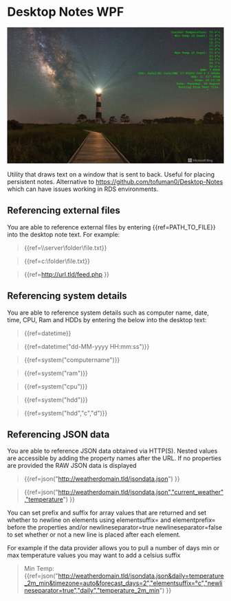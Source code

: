 ﻿# Desktop Notes WPF

![Screenshot](/screenshot/screenshot1.png)

Utility that draws text on a window that is sent to back. Useful for placing persistent notes. Alternative to https://github.com/tofuman0/Desktop-Notes which can have issues working in RDS environments.

## Referencing external files

You are able to reference external files by entering \{\{ref=PATH_TO_FILE\}\} into the desktop note text. For example:
> \{\{ref=\\\\server\\folder\\file.txt\}\}

> \{\{ref=c:\\folder\\file.txt\}\}

> \{\{ref=http://url.tld/feed.php \}\}

## Referencing system details

You are able to reference system details such as computer name, date, time, CPU, Ram and HDDs by entering the below into the desktop text:

> \{\{ref=datetime\}\}

> \{\{ref=datetime("dd-MM-yyyy HH:mm:ss")\}\}

> \{\{ref=system("computername")\}\}

> \{\{ref=system("ram")\}\}

> \{\{ref=system("cpu")\}\}

> \{\{ref=system("hdd")\}\}

> \{\{ref=system("hdd","c","d")\}\}

## Referencing JSON data

You are able to reference JSON data obtained via HTTP(S). Nested values are accessible by adding the property names after the URL. If no properties are provided the RAW JSON data is displayed

> \{\{ref=json("http://weatherdomain.tld/jsondata.json") \}\}

> \{\{ref=json("http://weatherdomain.tld/jsondata.json","current_weather","temperature") \}\}

You can set prefix and suffix for array values that are returned and set whether to newline on elements using elementsuffix= and elementprefix= before the properties and/or newlineseparator=true newlineseparator=false to set whether or not a new line is placed after each element.

For example if the data provider allows you to pull a number of days min or max temperature values you may want to add a celsius suffix

> Min Temp: \{\{ref=json("http://weatherdomain.tld/jsondata.json&daily=temperature_2m_min&timezone=auto&forecast_days=2","elementsuffix=°c","newlineseparator=true","daily","temperature_2m_min") \}\}
